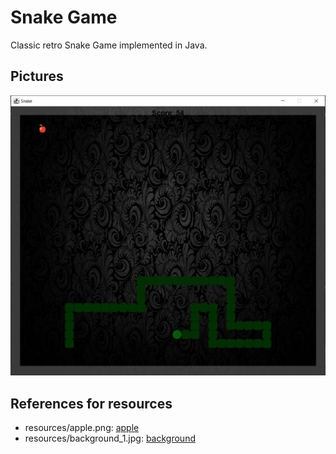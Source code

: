 # Snake Game
Classic retro Snake Game implemented in Java.

## Pictures 
![alt window](img/game_window.png)

## References for resources
* resources/apple.png: [apple](https://img.lovepik.com/element/40020/7618.png_300.png)
* resources/background_1.jpg: [background](https://mcdn.wallpapersafari.com/medium/28/9/TQ4JfS.jpg)
